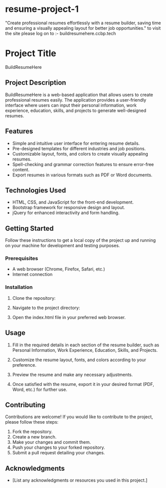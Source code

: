# resume-project-1
"Create professional resumes effortlessly with a resume builder, saving time and ensuring a visually appealing layout for better job opportunities." 
to visit the site please log on to :- buildresumehere.ccbp.tech
# Project Title

BuildResumeHere

## Project Description

BuildResumeHere is a web-based application that allows users to create professional resumes easily. The application provides a user-friendly interface where users can input their personal information, work experience, education, skills, and projects to generate well-designed resumes.

## Features

- Simple and intuitive user interface for entering resume details.
- Pre-designed templates for different industries and job positions.
- Customizable layout, fonts, and colors to create visually appealing resumes.
- Spell-checking and grammar correction features to ensure error-free content.
- Export resumes in various formats such as PDF or Word documents.

## Technologies Used

- HTML, CSS, and JavaScript for the front-end development.
- Bootstrap framework for responsive design and layout.
- jQuery for enhanced interactivity and form handling.

## Getting Started

Follow these instructions to get a local copy of the project up and running on your machine for development and testing purposes.

### Prerequisites

- A web browser (Chrome, Firefox, Safari, etc.)
- Internet connection

### Installation

1. Clone the repository:

2. Navigate to the project directory:

3. Open the index.html file in your preferred web browser.

## Usage

1. Fill in the required details in each section of the resume builder, such as Personal Information, Work Experience, Education, Skills, and Projects.

2. Customize the resume layout, fonts, and colors according to your preference.

3. Preview the resume and make any necessary adjustments.

4. Once satisfied with the resume, export it in your desired format (PDF, Word, etc.) for further use.

## Contributing

Contributions are welcome! If you would like to contribute to the project, please follow these steps:
1. Fork the repository.
2. Create a new branch.
3. Make your changes and commit them.
4. Push your changes to your forked repository.
5. Submit a pull request detailing your changes.


## Acknowledgments

- [List any acknowledgments or resources you used in this project.]

